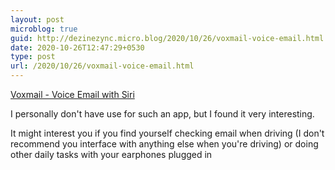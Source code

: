 ```yaml
---
layout: post
microblog: true
guid: http://dezinezync.micro.blog/2020/10/26/voxmail-voice-email.html
date: 2020-10-26T12:47:29+0530
type: post
url: /2020/10/26/voxmail-voice-email.html
---
```

[Voxmail - Voice Email with Siri](https://tyler.io/voxmail-voice-email-with-siri/)

I personally don't have use for such an app, but I found it very interesting. 

It might interest you if you find yourself checking email when driving (I don't recommend you interface with anything else when you're driving) or doing other daily tasks with your earphones plugged in 
